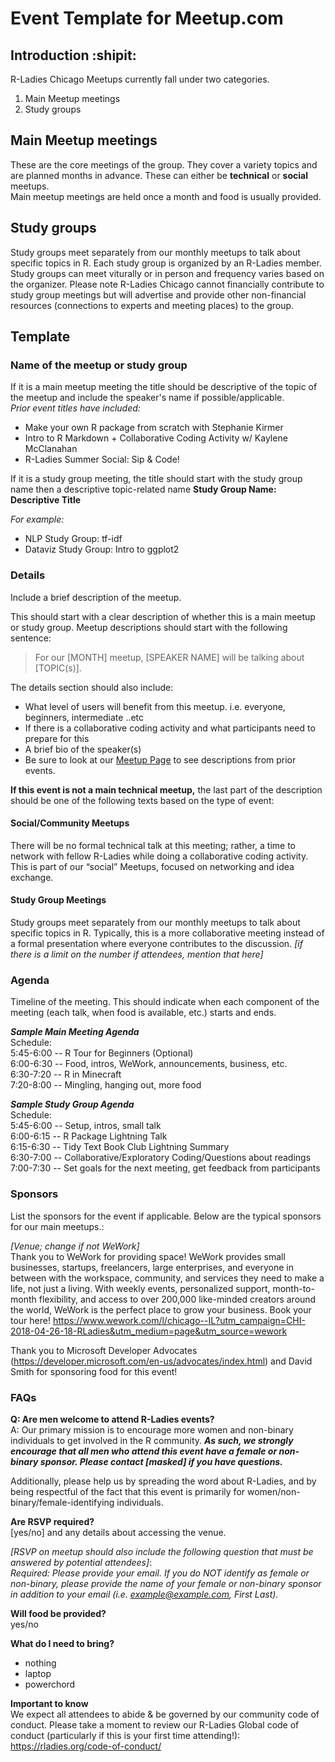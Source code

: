 
# Event Template for Meetup.com

## Introduction :shipit:

R-Ladies Chicago Meetups currently fall under two categories.
1. Main Meetup meetings
2. Study groups

## Main Meetup meetings
These are the core meetings of the group. They cover a variety topics and are planned months in advance. These can either be **technical** or **social** meetups.  
Main meetup meetings are held once a month and food is usually provided.


## Study groups
Study groups meet separately from our monthly meetups to talk about specific topics in R. Each study group is organized by an R-Ladies member. Study groups can meet viturally or in person and frequency varies based on the organizer. Please note R-Ladies Chicago cannot financially contribute to study group meetings but will advertise and provide other non-financial resources (connections to experts and meeting places) to the group.  

## Template

### Name of the meetup or study group

If it is a main meetup meeting the title should be descriptive of the topic of the meetup and include the speaker's name if possible/applicable.  
*Prior event titles have included:* 
- Make your own R package from scratch with Stephanie Kirmer  
- Intro to R Markdown + Collaborative Coding Activity w/ Kaylene McClanahan  
- R-Ladies Summer Social: Sip & Code!  
  
  
If it is a study group meeting, the title should start with the study group name then a descriptive topic-related name
**Study Group Name: Descriptive Title**   
  
 *For example:*  
 - NLP Study Group: tf-idf  
 - Dataviz Study Group: Intro to ggplot2  

### Details
Include a brief description of the meetup. 

This should start with a clear description of whether this is a main meetup or study group. Meetup descriptions should start with the following sentence:   

> For our [MONTH] meetup, [SPEAKER NAME] will be talking about [TOPIC(s)].   

The details section should also include:  
  
- What level of users will benefit from this meetup. i.e. everyone, beginners, intermediate ..etc  
- If there is a collaborative coding activity and what participants need to prepare for this  
- A brief bio of the speaker(s)  
- Be sure to look at our [Meetup Page](https://www.meetup.com/rladies-chicago/) to see descriptions from prior events.  
  
**If this event is not a main technical meetup,** the last part of the description should be one of the following texts based on the type of event:  
  
#### Social/Community Meetups  
There will be no formal technical talk at this meeting; rather, a time to network with fellow R-Ladies while doing a collaborative coding activity. This is part of our “social” Meetups, focused on networking and idea exchange.  
  
#### Study Group Meetings  
Study groups meet separately from our monthly meetups to talk about specific topics in R. Typically, this is a more collaborative meeting instead of a formal presentation where everyone contributes to the discussion. *[if there is a limit on the number if attendees, mention that here]*   
  
  

### Agenda 
Timeline of the meeting. This should indicate when each component of the meeting (each talk, when food is available, etc.) starts and ends.

__*Sample Main Meeting Agenda*__  
Schedule:  
5:45-6:00 -- R Tour for Beginners (Optional)  
6:00-6:30 -- Food, intros, WeWork, announcements, business, etc.  
6:30-7:20 -- R in Minecraft  
7:20-8:00 -- Mingling, hanging out, more food  
  
__*Sample Study Group Agenda*__  
Schedule:  
5:45-6:00 -- Setup, intros, small talk  
6:00-6:15 -- R Package Lightning Talk  
6:15-6:30 -- Tidy Text Book Club Lightning Summary  
6:30-7:00 -- Collaborative/Exploratory Coding/Questions about readings  
7:00-7:30 -- Set goals for the next meeting, get feedback from participants  

### Sponsors  
  
List the sponsors for the event if applicable. Below are the typical sponsors for our main meetups.\:  
  
*[Venue; change if not WeWork]*  
Thank you to WeWork for providing space! WeWork provides small businesses, startups, freelancers, large enterprises, and everyone in between with the workspace, community, and services they need to make a life, not just a living. With weekly events, personalized support, month-to-month flexibility, and access to over 200,000 like-minded creators around the world, WeWork is the perfect place to grow your business. Book your tour here! https://www.wework.com/l/chicago--IL?utm_campaign=CHI-2018-04-26-18-RLadies&utm_medium=page&utm_source=wework  
  
Thank you to Microsoft Developer Advocates (https://developer.microsoft.com/en-us/advocates/index.html) and David Smith for sponsoring food for this event!  
  
  
### FAQs
  
**Q: Are men welcome to attend R-Ladies events?**  
A: Our primary mission is to encourage more women and non-binary individuals to get involved in the R community. ***As such, we strongly encourage that all men who attend this event have a female or non-binary sponsor. Please contact [masked] if you have questions.***  
  
Additionally, please help us by spreading the word about R-Ladies, and by being respectful of the fact that this event is primarily for women/non-binary/female-identifying individuals.  
  
  
**Are RSVP required?**  
[yes/no] and any details about accessing the venue.  
  
*[RSVP on meetup should also include the following question that must be answered by potential attendees]*:  
*Required: Please provide your email. If you do NOT identify as female or non-binary, please provide the name of your female or non-binary sponsor in addition to your email (i.e. example@example.com, First Last).*  
    
**Will food be provided?**   
yes/no

**What do I need to bring?**
- nothing
- laptop
- powerchord

**Important to know**  
We expect all attendees to abide & be governed by our community code of conduct. Please take a moment to review our R-Ladies Global code of conduct (particularly if this is your first time attending!): https://rladies.org/code-of-conduct/  

